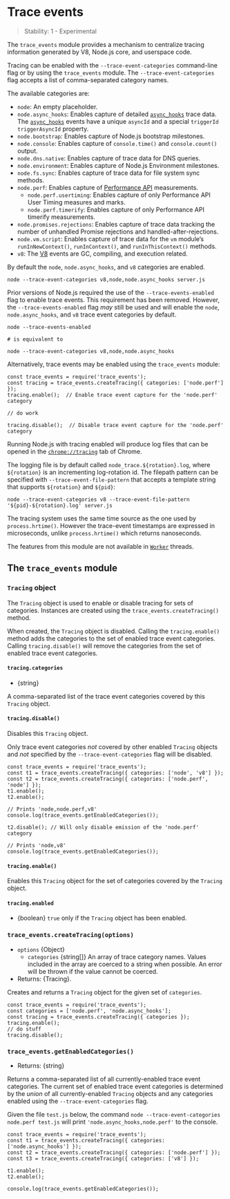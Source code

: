 # Trace events

> Stability: 1 - Experimental

The `trace_events` module provides a mechanism to centralize tracing information generated by V8, Node.js core, and userspace code.

Tracing can be enabled with the `--trace-event-categories` command-line flag or by using the `trace_events` module. The `--trace-event-categories` flag accepts a list of comma-separated category names.

The available categories are:

- `node`: An empty placeholder.
- `node.async_hooks`: Enables capture of detailed [`async_hooks`](async_hooks.md) trace data. The [`async_hooks`](async_hooks.md) events have a unique `asyncId` and a special `triggerId` `triggerAsyncId` property.
- `node.bootstrap`: Enables capture of Node.js bootstrap milestones.
- `node.console`: Enables capture of `console.time()` and `console.count()` output.
- `node.dns.native`: Enables capture of trace data for DNS queries.
- `node.environment`: Enables capture of Node.js Environment milestones.
- `node.fs.sync`: Enables capture of trace data for file system sync methods.
- `node.perf`: Enables capture of [Performance API](perf_hooks.md) measurements.
  - `node.perf.usertiming`: Enables capture of only Performance API User Timing measures and marks.
  - `node.perf.timerify`: Enables capture of only Performance API timerify measurements.
- `node.promises.rejections`: Enables capture of trace data tracking the number of unhandled Promise rejections and handled-after-rejections.
- `node.vm.script`: Enables capture of trace data for the `vm` module’s `runInNewContext()`, `runInContext()`, and `runInThisContext()` methods.
- `v8`: The [V8](v8.md) events are GC, compiling, and execution related.

By default the `node`, `node.async_hooks`, and `v8` categories are enabled.

    node --trace-event-categories v8,node,node.async_hooks server.js

Prior versions of Node.js required the use of the `--trace-events-enabled` flag to enable trace events. This requirement has been removed. However, the `--trace-events-enabled` flag _may_ still be used and will enable the `node`, `node.async_hooks`, and `v8` trace event categories by default.

    node --trace-events-enabled

    # is equivalent to

    node --trace-event-categories v8,node,node.async_hooks

Alternatively, trace events may be enabled using the `trace_events` module:

    const trace_events = require('trace_events');
    const tracing = trace_events.createTracing({ categories: ['node.perf'] });
    tracing.enable();  // Enable trace event capture for the 'node.perf' category

    // do work

    tracing.disable();  // Disable trace event capture for the 'node.perf' category

Running Node.js with tracing enabled will produce log files that can be opened in the [`chrome://tracing`](https://www.chromium.org/developers/how-tos/trace-event-profiling-tool) tab of Chrome.

The logging file is by default called `node_trace.${rotation}.log`, where `${rotation}` is an incrementing log-rotation id. The filepath pattern can be specified with `--trace-event-file-pattern` that accepts a template string that supports `${rotation}` and `${pid}`:

    node --trace-event-categories v8 --trace-event-file-pattern '${pid}-${rotation}.log' server.js

The tracing system uses the same time source as the one used by `process.hrtime()`. However the trace-event timestamps are expressed in microseconds, unlike `process.hrtime()` which returns nanoseconds.

The features from this module are not available in [`Worker`](worker_threads.md#worker_threads_class_worker) threads.

## The `trace_events` module

### `Tracing` object

The `Tracing` object is used to enable or disable tracing for sets of categories. Instances are created using the `trace_events.createTracing()` method.

When created, the `Tracing` object is disabled. Calling the `tracing.enable()` method adds the categories to the set of enabled trace event categories. Calling `tracing.disable()` will remove the categories from the set of enabled trace event categories.

#### `tracing.categories`

- {string}

A comma-separated list of the trace event categories covered by this `Tracing` object.

#### `tracing.disable()`

Disables this `Tracing` object.

Only trace event categories _not_ covered by other enabled `Tracing` objects and _not_ specified by the `--trace-event-categories` flag will be disabled.

    const trace_events = require('trace_events');
    const t1 = trace_events.createTracing({ categories: ['node', 'v8'] });
    const t2 = trace_events.createTracing({ categories: ['node.perf', 'node'] });
    t1.enable();
    t2.enable();

    // Prints 'node,node.perf,v8'
    console.log(trace_events.getEnabledCategories());

    t2.disable(); // Will only disable emission of the 'node.perf' category

    // Prints 'node,v8'
    console.log(trace_events.getEnabledCategories());

#### `tracing.enable()`

Enables this `Tracing` object for the set of categories covered by the `Tracing` object.

#### `tracing.enabled`

- {boolean} `true` only if the `Tracing` object has been enabled.

### `trace_events.createTracing(options)`

- `options` {Object}
  - `categories` {string\[\]} An array of trace category names. Values included in the array are coerced to a string when possible. An error will be thrown if the value cannot be coerced.
- Returns: {Tracing}.

Creates and returns a `Tracing` object for the given set of `categories`.

    const trace_events = require('trace_events');
    const categories = ['node.perf', 'node.async_hooks'];
    const tracing = trace_events.createTracing({ categories });
    tracing.enable();
    // do stuff
    tracing.disable();

### `trace_events.getEnabledCategories()`

- Returns: {string}

Returns a comma-separated list of all currently-enabled trace event categories. The current set of enabled trace event categories is determined by the _union_ of all currently-enabled `Tracing` objects and any categories enabled using the `--trace-event-categories` flag.

Given the file `test.js` below, the command `node --trace-event-categories node.perf test.js` will print `'node.async_hooks,node.perf'` to the console.

    const trace_events = require('trace_events');
    const t1 = trace_events.createTracing({ categories: ['node.async_hooks'] });
    const t2 = trace_events.createTracing({ categories: ['node.perf'] });
    const t3 = trace_events.createTracing({ categories: ['v8'] });

    t1.enable();
    t2.enable();

    console.log(trace_events.getEnabledCategories());
